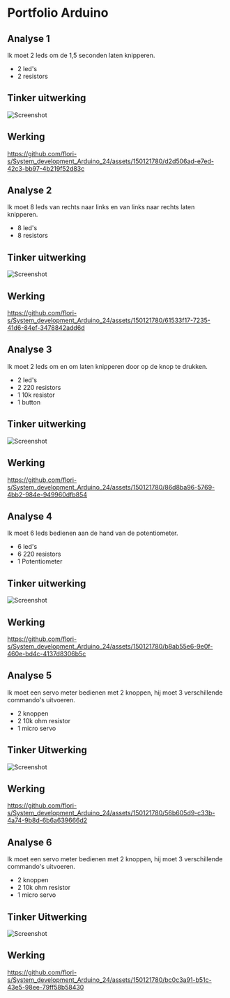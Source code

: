 # Portfolio Arduino

## Analyse 1
Ik moet 2 leds om de 1,5 seconden laten knipperen.
- 2 led's
- 2 resistors
## Tinker uitwerking
![Screenshot](https://github.com/flori-s/System_development_Arduino_24/blob/main/Portfolio/Opdracht%201/Screenshot_1.png)

## Werking
https://github.com/flori-s/System_development_Arduino_24/assets/150121780/d2d506ad-e7ed-42c3-bb97-4b219f52d83c

## Analyse 2
Ik moet 8 leds van rechts naar links en van links naar rechts laten knipperen.
- 8 led's
- 8 resistors
## Tinker uitwerking
![Screenshot](https://github.com/flori-s/System_development_Arduino_24/blob/main/Portfolio/Opdracht%202/Screenshot_2.png)

## Werking
https://github.com/flori-s/System_development_Arduino_24/assets/150121780/61533f17-7235-41d6-84ef-3478842add6d

## Analyse 3
Ik moet 2 leds om en om laten knipperen door op de knop te drukken.
- 2 led's
- 2 220 resistors
- 1 10k resistor
- 1 button
## Tinker uitwerking
![Screenshot](https://github.com/flori-s/System_development_Arduino_24/blob/main/Portfolio/Opdracht%203/Screenshot_3.png)

## Werking
https://github.com/flori-s/System_development_Arduino_24/assets/150121780/86d8ba96-5769-4bb2-984e-949960dfb854

## Analyse 4
Ik moet 6 leds bedienen aan de hand van de potentiometer.
- 6 led's
- 6 220 resistors
- 1 Potentiometer

## Tinker uitwerking
![Screenshot](https://github.com/flori-s/System_development_Arduino_24/blob/main/Portfolio/Opdracht%204/Screenshot_4.png)

## Werking
https://github.com/flori-s/System_development_Arduino_24/assets/150121780/b8ab55e6-9e0f-460e-bd4c-4137d8306b5c

## Analyse 5
Ik moet een servo meter bedienen met 2 knoppen, hij moet 3 verschillende commando's uitvoeren.
- 2 knoppen
- 2 10k ohm resistor
- 1 micro servo

## Tinker Uitwerking
![Screenshot](https://github.com/flori-s/System_development_Arduino_24/blob/main/Portfolio/Opdracht%205/Screenshot_5.png)

## Werking
https://github.com/flori-s/System_development_Arduino_24/assets/150121780/56b605d9-c33b-4a74-9b8d-6b6a639666d2

## Analyse 6
Ik moet een servo meter bedienen met 2 knoppen, hij moet 3 verschillende commando's uitvoeren.
- 2 knoppen
- 2 10k ohm resistor
- 1 micro servo

## Tinker Uitwerking
![Screenshot](https://github.com/flori-s/System_development_Arduino_24/blob/main/Portfolio/Opdracht%206/Screenshot_6.png)

## Werking
https://github.com/flori-s/System_development_Arduino_24/assets/150121780/bc0c3a91-b51c-43e5-98ee-79ff58b58430






